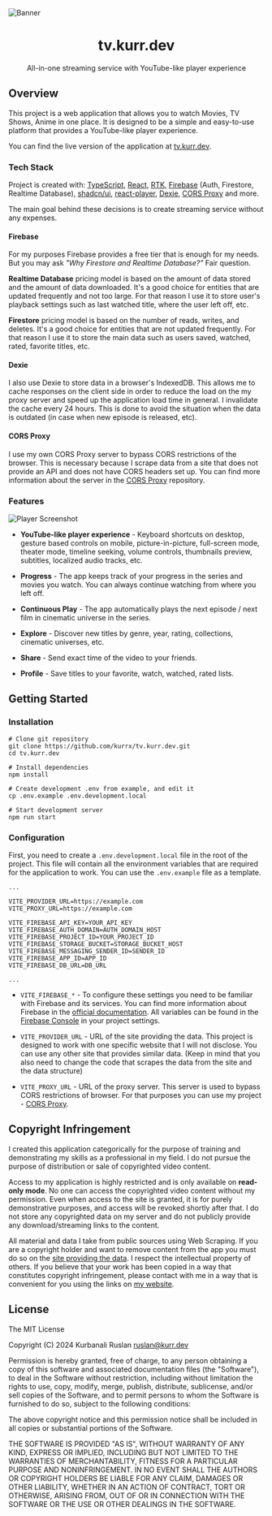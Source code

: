 <picture>
  <source media="(prefers-color-scheme: dark)" srcset="https://github.com/kurrx/tv.kurr.dev/blob/main/docs/banner-dark.png?raw=true">
  <source media="(prefers-color-scheme: light)" srcset="https://github.com/kurrx/tv.kurr.dev/blob/main/docs/banner-light.png?raw=true">
  <img alt="Banner" src="https://github.com/kurrx/tv.kurr.dev/blob/main/docs/banner-light.png?raw=true">
</picture>

<h1 align="center">tv.kurr.dev</h1>

<p align="center">All-in-one streaming service with YouTube-like player experience</p>

## Overview

This project is a web application that allows you to watch Movies, TV Shows, Anime in one place. It
is designed to be a simple and easy-to-use platform that provides a YouTube-like player experience.

You can find the live version of the application at [tv.kurr.dev](https://tv.kurr.dev).

### Tech Stack

Project is created with: [TypeScript](https://typescriptlang.org), [React](https://react.dev),
[RTK](https://redux-toolkit.js.org), [Firebase](https://firebase.google.com) (Auth, Firestore,
Realtime Database), [shadcn/ui](https://ui.shadcn.com),
[react-player](https://npmjs.com/package/react-player), [Dexie](https://dexie.org),
[CORS Proxy](https://github.com/kurrx/cors-proxy) and more.

The main goal behind these decisions is to create streaming service without any expenses.

#### Firebase

For my purposes Firebase provides a free tier that is enough for my needs. But you may ask _"Why
Firestore and Realtime Database?"_ Fair question.

**Realtime Database** pricing model is based on the amount of data stored and the amount of data
downloaded. It's a good choice for entities that are updated frequently and not too large. For that
reason I use it to store user's playback settings such as last watched title, where the user left
off, etc.

**Firestore** pricing model is based on the number of reads, writes, and deletes. It's a good choice
for entities that are not updated frequently. For that reason I use it to store the main data such
as users saved, watched, rated, favorite titles, etc.

#### Dexie

I also use Dexie to store data in a browser's IndexedDB. This allows me to cache responses on the
client side in order to reduce the load on the my proxy server and speed up the application load
time in general. I invalidate the cache every 24 hours. This is done to avoid the situation when the
data is outdated (in case when new episode is released, etc).

#### CORS Proxy

I use my own CORS Proxy server to bypass CORS restrictions of the browser. This is necessary because
I scrape data from a site that does not provide an API and does not have CORS headers set up. You
can find more information about the server in the [CORS Proxy](https://github.com/kurrx/cors-proxy)
repository.

### Features

<picture>
  <source media="(prefers-color-scheme: dark)" srcset="https://github.com/kurrx/tv.kurr.dev/blob/main/docs/player-dark.png?raw=true">
  <source media="(prefers-color-scheme: light)" srcset="https://github.com/kurrx/tv.kurr.dev/blob/main/docs/player-light.png?raw=true">
  <img alt="Player Screenshot" src="https://github.com/kurrx/tv.kurr.dev/blob/main/docs/player-light.png?raw=true">
</picture>

- **YouTube-like player experience** - Keyboard shortcuts on desktop, gesture based controls on
  mobile, picture-in-picture, full-screen mode, theater mode, timeline seeking, volume controls,
  thumbnails preview, subtitles, localized audio tracks, etc.

- **Progress** - The app keeps track of your progress in the series and movies you watch. You can
  always continue watching from where you left off.

- **Continuous Play** - The app automatically plays the next episode / next film in cinematic
  universe in the series.

- **Explore** - Discover new titles by genre, year, rating, collections, cinematic universes, etc.

- **Share** - Send exact time of the video to your friends.

- **Profile** - Save titles to your favorite, watch, watched, rated lists.

## Getting Started

### Installation

```shell
# Clone git repository
git clone https://github.com/kurrx/tv.kurr.dev.git
cd tv.kurr.dev

# Install dependencies
npm install

# Create development .env from example, and edit it
cp .env.example .env.development.local

# Start development server
npm run start
```

### Configuration

First, you need to create a `.env.development.local` file in the root of the project. This file will
contain all the environment variables that are required for the application to work. You can use the
`.env.example` file as a template.

```
...

VITE_PROVIDER_URL=https://example.com
VITE_PROXY_URL=https://example.com

VITE_FIREBASE_API_KEY=YOUR_API_KEY
VITE_FIREBASE_AUTH_DOMAIN=AUTH_DOMAIN_HOST
VITE_FIREBASE_PROJECT_ID=YOUR_PROJECT_ID
VITE_FIREBASE_STORAGE_BUCKET=STORAGE_BUCKET_HOST
VITE_FIREBASE_MESSAGING_SENDER_ID=SENDER_ID
VITE_FIREBASE_APP_ID=APP_ID
VITE_FIREBASE_DB_URL=DB_URL

...
```

- `VITE_FIREBASE_*` - To configure these settings you need to be familiar with Firebase and its
  services. You can find more information about Firebase in the
  [official documentation](https://firebase.google.com/docs). All variables can be found in the
  [Firebase Console](https://console.firebase.google.com/) in your project settings.

- `VITE_PROVIDER_URL` - URL of the site providing the data. This project is designed to work with
  one specific website that I will not disclose. You can use any other site that provides similar
  data. (Keep in mind that you also need to change the code that scrapes the data from the site and
  the data structure)

- `VITE_PROXY_URL` - URL of the proxy server. This server is used to bypass CORS restrictions of
  browser. For that purposes you can use my project -
  [CORS Proxy](https://github.com/kurrx/cors-proxy).

## Copyright Infringement

I created this application categorically for the purpose of training and demonstrating my skills as
a professional in my field. I do not pursue the purpose of distribution or sale of copyrighted video
content.

Access to my application is highly restricted and is only available on **read-only mode**. No one
can access the copyrighted video content without my permission. Even when access to the site is
granted, it is for purely demonstrative purposes, and access will be revoked shortly after that. I
do not store any copyrighted data on my server and do not publicly provide any download/streaming
links to the content.

All material and data I take from public sources using Web Scraping. If you are a copyright holder
and want to remove content from the app you must do so on the
[site providing the data](https://tv.kurr.dev/policy). I respect the intellectual property of
others. If you believe that your work has been copied in a way that constitutes copyright
infringement, please contact with me in a way that is convenient for you using the links on
[my website](https://kurr.dev).

## License

The MIT License

Copyright (C) 2024 Kurbanali Ruslan <ruslan@kurr.dev>

Permission is hereby granted, free of charge, to any person obtaining a copy of this software and
associated documentation files (the "Software"), to deal in the Software without restriction,
including without limitation the rights to use, copy, modify, merge, publish, distribute,
sublicense, and/or sell copies of the Software, and to permit persons to whom the Software is
furnished to do so, subject to the following conditions:

The above copyright notice and this permission notice shall be included in all copies or substantial
portions of the Software.

THE SOFTWARE IS PROVIDED "AS IS", WITHOUT WARRANTY OF ANY KIND, EXPRESS OR IMPLIED, INCLUDING BUT
NOT LIMITED TO THE WARRANTIES OF MERCHANTABILITY, FITNESS FOR A PARTICULAR PURPOSE AND
NONINFRINGEMENT. IN NO EVENT SHALL THE AUTHORS OR COPYRIGHT HOLDERS BE LIABLE FOR ANY CLAIM, DAMAGES
OR OTHER LIABILITY, WHETHER IN AN ACTION OF CONTRACT, TORT OR OTHERWISE, ARISING FROM, OUT OF OR IN
CONNECTION WITH THE SOFTWARE OR THE USE OR OTHER DEALINGS IN THE SOFTWARE.
